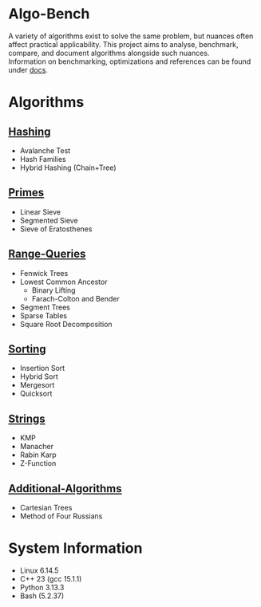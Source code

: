 # Algo-Bench
A variety of algorithms exist to solve the same problem, but nuances often affect practical applicability. This project aims to analyse, benchmark, compare, and document algorithms alongside such nuances.  
Information on benchmarking, optimizations and references can be found under [docs](docs/README.md).  

# Algorithms

## [Hashing](hashing/README.md)
- Avalanche Test
- Hash Families
- Hybrid Hashing (Chain+Tree)

## [Primes](primes/README.md)
- Linear Sieve
- Segmented Sieve
- Sieve of Eratosthenes

## [Range-Queries](range-queries/README.md)
- Fenwick Trees
- Lowest Common Ancestor
    - Binary Lifting
    - Farach-Colton and Bender
- Segment Trees
- Sparse Tables
- Square Root Decomposition

## [Sorting](sorting/README.md)
- Insertion Sort
- Hybrid Sort
- Mergesort
- Quicksort

## [Strings](strings/README.md)
- KMP
- Manacher
- Rabin Karp
- Z-Function

## [Additional-Algorithms](additional-algorithms/README.md)
- Cartesian Trees
- Method of Four Russians

# System Information
- Linux 6.14.5
- C++ 23 (gcc 15.1.1)
- Python 3.13.3
- Bash (5.2.37)
